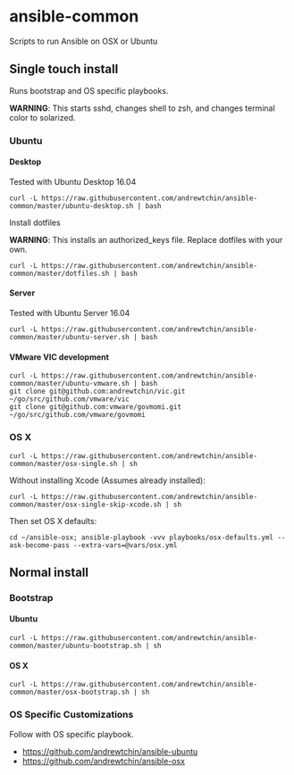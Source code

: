 # ansible-common

Scripts to run Ansible on OSX or Ubuntu

## Single touch install

Runs bootstrap and OS specific playbooks.


**WARNING**: This starts sshd, changes shell to zsh, and changes terminal color to solarized.

### Ubuntu

#### Desktop

Tested with Ubuntu Desktop 16.04

```
curl -L https://raw.githubusercontent.com/andrewtchin/ansible-common/master/ubuntu-desktop.sh | bash
```

Install dotfiles

**WARNING**: This installs an authorized_keys file. Replace dotfiles with your own.
```
curl -L https://raw.githubusercontent.com/andrewtchin/ansible-common/master/dotfiles.sh | bash
```

#### Server

Tested with Ubuntu Server 16.04

```
curl -L https://raw.githubusercontent.com/andrewtchin/ansible-common/master/ubuntu-server.sh | bash
```

#### VMware VIC development

```
curl -L https://raw.githubusercontent.com/andrewtchin/ansible-common/master/ubuntu-vmware.sh | bash
git clone git@github.com:andrewtchin/vic.git ~/go/src/github.com/vmware/vic
git clone git@github.com:vmware/govmomi.git ~/go/src/github.com/vmware/govmomi
```

### OS X

```
curl -L https://raw.githubusercontent.com/andrewtchin/ansible-common/master/osx-single.sh | sh
```

Without installing Xcode (Assumes already installed):
```
curl -L https://raw.githubusercontent.com/andrewtchin/ansible-common/master/osx-single-skip-xcode.sh | sh
```

Then set OS X defaults:
```
cd ~/ansible-osx; ansible-playbook -vvv playbooks/osx-defaults.yml --ask-become-pass --extra-vars=@vars/osx.yml
```

## Normal install

### Bootstrap

#### Ubuntu

```
curl -L https://raw.githubusercontent.com/andrewtchin/ansible-common/master/ubuntu-bootstrap.sh | sh
```

#### OS X

```
curl -L https://raw.githubusercontent.com/andrewtchin/ansible-common/master/osx-bootstrap.sh | sh
```

### OS Specific Customizations

Follow with OS specific playbook.
* https://github.com/andrewtchin/ansible-ubuntu
* https://github.com/andrewtchin/ansible-osx
